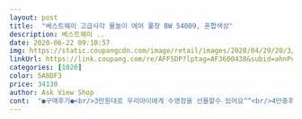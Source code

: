 ```yaml
---
layout: post 
title:  "베스트웨이 고급사각 물놀이 에어 풀장 BW 54009, 혼합색상" 
description: 베스트웨이 ..
date: 2020-06-22 09:10:57 
img: https://static.coupangcdn.com/image/retail/images/2020/04/29/20/3/c7873bbf-40c3-43fe-858b-cd2a40e1087f.jpg 
linkUrl: https://link.coupang.com/re/AFFSDP?lptag=AF3600438&subid=ahnPublicAsk&pageKey=1551133032&itemId=2654093539&vendorItemId=70644882656&traceid=V0-113-f6762ebff773eef1 
categories: [1020] 
color: 5A8DF3 
price: 34130 
author: Ask View Shop 
cont:  "●구매후기●<br/>3만원대로 우리아이에게 수영장을 선물할수 있어요^^<br/>4만중후반대의 가격으로 너무 즐거운여름을 보낼듯 싶어요^^<br/>5살3살 아이들과 신나게 잘놀아주었어요<br/>너무 만족합니다!<br/>놀았네요ㅎㅎ<br/>밑에 매트나 돗자리 꼭 깔아야해요  물빼고  뒷정리 힘들긴해조 애들이 너무 좋아해서 즐거웠어요<br/>바닥은 튜브정도로얇으니 밑에 얇은 아이들매트깔고 쿠션있게 아주<br/>사이즈도 넉넉해서 옥상에서 정말 패션에있는 수영장 느낌으로<br/>아이들이 어리다보니 푹신한 옆부분이 좋구요<br/>아파트 베란다는 무리가 있을듯 싶구요<br/>옥상에서 하다보니 누워서 보는 하늘이 너무 이뻐서 즐거웠네요ㅎ<br/>잘놀았어요ㅎㅎ<br/>저희집처럼 마당이 있거나 옥상이 있으신분들은 강력추천입니다<br/>전기 펌프로 바람넣으니 1분도 채 안걸리고 너무크고 짱짱하니 좋았어요  애들 친구들이  놀러와서 재밌는 시간 보냈어요  물빼는 구멍이 하나라 너무 오래 걸려 좀 아쉬웠어요  초등학생1명 5살 아이3명 놀았는데 널널하게  수영하고 물놀이했네요 애들이 점프하고  하면 다칠수있어서<br/>초1 초4  아이들 두명이 들어가도 공간이넓고 수영도하고 보시다시피 악어튜브 넣었는데도 여유로워요<br/>크고 튼튼하고 좋아요<br/>3만원대로 우리아이에게 수영장을 선물할수 있어요^^<br/>4만중후반대의 가격으로 너무 즐거운여름을 보낼듯 싶어요^^<br/>5살3살 아이들과 신나게 잘놀아주었어요<br/>너무 만족합니다!<br/>놀았네요ㅎㅎ<br/>밑에 매트나 돗자리 꼭 깔아야해요  물빼고  뒷정리 힘들긴해조 애들이 너무 좋아해서 즐거웠어요<br/>바닥은 튜브정도로얇으니 밑에 얇은 아이들매트깔고 쿠션있게 아주<br/>사이즈도 넉넉해서 옥상에서 정말 패션에있는 수영장 느낌으로<br/>아이들이 어리다보니 푹신한 옆부분이 좋구요<br/>아파트 베란다는 무리가 있을듯 싶구요<br/>옥상에서 하다보니 누워서 보는 하늘이 너무 이뻐서 즐거웠네요ㅎ<br/>잘놀았어요ㅎㅎ<br/>저희집처럼 마당이 있거나 옥상이 있으신분들은 강력추천입니다<br/>전기 펌프로 바람넣으니 1분도 채 안걸리고 너무크고 짱짱하니 좋았어요  애들 친구들이  놀러와서 재밌는 시간 보냈어요  물빼는 구멍이 하나라 너무 오래 걸려 좀 아쉬웠어요  초등학생1명 5살 아이3명 놀았는데 널널하게  수영하고 물놀이했네요 애들이 점프하고  하면 다칠수있어서<br/>초1 초4  아이들 두명이 들어가도 공간이넓고 수영도하고 보시다시피 악어튜브 넣었는데도 여유로워요<br/>크고 튼튼하고 좋아요<br/>" 
---
```

